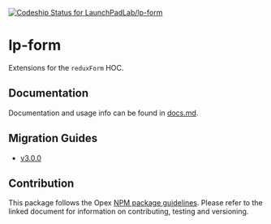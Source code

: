[ ![Codeship Status for LaunchPadLab/lp-form](https://app.codeship.com/projects/75ee17e0-9003-0135-1d5e-36d54fbb9242/status?branch=master)](https://app.codeship.com/projects/250119)

# lp-form
Extensions for the `reduxForm` HOC.

## Documentation 
Documentation and usage info can be found in [docs.md](docs.md).

## Migration Guides
- [v3.0.0](migration-guides/v3.0.0.md)

## Contribution
This package follows the Opex [NPM package guidelines](https://github.com/LaunchPadLab/opex/blob/master/gists/npm-package-guidelines.md). Please refer to the linked document for information on contributing, testing and versioning.